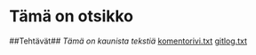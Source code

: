 # Tämä on otsikko

##Tehtävät##
*Tämä on kaunista tekstiä*
[komentorivi.txt](laskarit/viikko1/komentorivi.txt)
[gitlog.txt](laskarit/viikko1/gitlog.txt)
